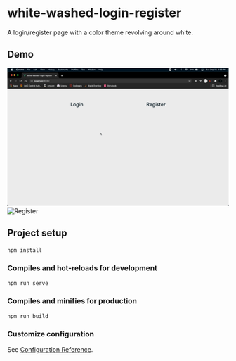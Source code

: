 # white-washed-login-register

A login/register page with a color theme revolving around white.

## Demo

![Login](./src/assets/login.gif)
![Register](./src/assets/register.gif)

## Project setup

```
npm install
```

### Compiles and hot-reloads for development

```
npm run serve
```

### Compiles and minifies for production

```
npm run build
```

### Customize configuration

See [Configuration Reference](https://cli.vuejs.org/config/).
